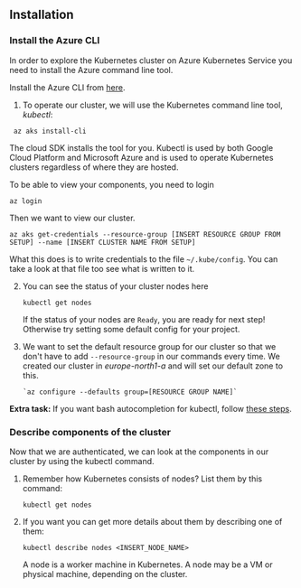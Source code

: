 ## Installation 


### Install the Azure CLI
In order to explore the Kubernetes cluster on Azure Kubernetes Service you need to install the Azure command line tool.

Install the Azure CLI from [here](https://docs.microsoft.com/en-us/cli/azure/install-azure-cli?view=azure-cli-latest). 


1. To operate our cluster, we will use the Kubernetes command line tool, *kubectl*:
  ```
   az aks install-cli
  ```

The cloud SDK installs the tool for you. Kubectl is used by both Google Cloud Platform and Microsoft Azure and is used to operate Kubernetes clusters regardless of where they are hosted.

To be able to view your components, you need to login

```
az login
``` 

Then we want to view our cluster. 

```
az aks get-credentials --resource-group [INSERT RESOURCE GROUP FROM SETUP] --name [INSERT CLUSTER NAME FROM SETUP]
```

What this does is to write credentials to the file `~/.kube/config`. You can take a look at that file too see what is written to it.

2. You can see the status of your cluster nodes here
   
   ```
   kubectl get nodes
   ```

    If the status of your nodes are `Ready`, you are ready for next step! Otherwise try setting some default config for your project. 
  
    
3. We want to set the default resource group for our cluster so that we don't have to add `--resource-group` in our commands every time.
We created our cluster in *europe-north1-a* and will set our default zone to this. 

    ```
   `az configure --defaults group=[RESOURCE GROUP NAME]`
    ``` 


**Extra task:** If you want bash autocompletion for kubectl, follow [these steps](https://kubernetes.io/docs/tasks/tools/install-kubectl/#enabling-shell-autocompletion).

### Describe components of the cluster
Now that we are authenticated, we can look at the components in our cluster by using the kubectl command.

1. Remember how Kubernetes consists of nodes? List them by this command:

    ```
   kubectl get nodes
   ```

2. If you want you can get more details about them by describing one of them:

    ```
   kubectl describe nodes <INSERT_NODE_NAME>
   ```
   
   A node is a worker machine in Kubernetes. A node may be a VM or physical machine, depending on the cluster.
